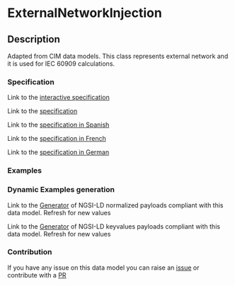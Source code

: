# ExternalNetworkInjection

## Description 

Adapted from CIM data models. This class represents external network and it is used for IEC 60909 calculations.
### Specification

Link to the [interactive specification](https://swagger.lab.fiware.org/?url=https://smart-data-models.github.io/dataModel.EnergyCIM/ExternalNetworkInjection/swagger.yaml)

Link to the [specification](https://smart-data-models.github.io/dataModel.EnergyCIM/ExternalNetworkInjection/doc/spec.md)

Link to the [specification in Spanish](https://smart-data-models.github.io/dataModel.EnergyCIM/ExternalNetworkInjection/doc/spec_ES.md)

Link to the [specification in French](https://smart-data-models.github.io/dataModel.EnergyCIM/ExternalNetworkInjection/doc/spec_FR.md)

Link to the [specification in German](https://smart-data-models.github.io/dataModel.EnergyCIM/ExternalNetworkInjection/doc/spec_DE.md)
### Examples
### Dynamic Examples generation

Link to the [Generator](https://smartdatamodels.org/extra/ngsi-ld_generator_v0.92.php?schemaUrl=https://raw.githubusercontent.com/smart-data-models/dataModel.EnergyCIM/master/ExternalNetworkInjection/schema.json&email=info@smartdatamodels.org) of NGSI-LD normalized payloads compliant with this data model. Refresh for new values

Link to the [Generator](https://smartdatamodels.org/extra/ngsi-ld_generator_keyvalues_v0.92.php?schemaUrl=https://raw.githubusercontent.com/smart-data-models/dataModel.EnergyCIM/master/ExternalNetworkInjection/schema.json&email=info@smartdatamodels.org) of NGSI-LD keyvalues payloads compliant with this data model. Refresh for new values
### Contribution

 If you have any issue on this data model you can raise an [issue](https://github.com/smart-data-models/dataModel.EnergyCIM/issues)  or contribute with a [PR](https://github.com/smart-data-models/dataModel.EnergyCIM/pulls)